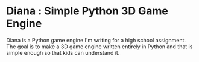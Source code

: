 # Diana : Simple Python 3D Game Engine

Diana is a Python game engine I'm writing for a high school assignment.
The goal is to make a 3D game engine written entirely in Python and that is simple enough
so that kids can understand it.